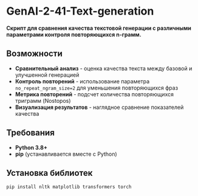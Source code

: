 # GenAI-2-41-Text-generation

**Скрипт для сравнения качества текстовой генерации с различными параметрами контроля повторяющихся n-грамм.**

## Возможности

- **Сравнительный анализ** - оценка качества текста между базовой и улучшенной генерацией
- **Контроль повторений** - использование параметра `no_repeat_ngram_size=2` для уменьшения повторяющихся фраз
- **Метрика повторений** - подсчет количества повторяющихся триграмм (Nostopos)
- **Визуализация результатов** - наглядное сравнение показателей качества

## Требования

- **Python 3.8+**
- **pip** (устанавливается вместе с Python)

## Установка библиотек

```bash
pip install nltk matplotlib transformers torch
